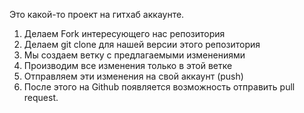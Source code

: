 Это какой-то проект на гитхаб аккаунте.


1. Делаем Fork интересующего нас репозитория
2. Делаем git clone для нашей версии этого репозитория
3. Мы создаем ветку с предлагаемыми изменениями
4. Производим все изменения только в этой ветке
5. Отправляем эти изменения на свой аккаунт (push)
6. После этого на Github появляется возможность отправить pull request.

